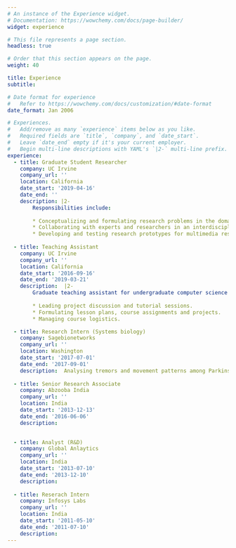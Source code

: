 ```yaml
---
# An instance of the Experience widget.
# Documentation: https://wowchemy.com/docs/page-builder/
widget: experience

# This file represents a page section.
headless: true

# Order that this section appears on the page.
weight: 40

title: Experience
subtitle:

# Date format for experience
#   Refer to https://wowchemy.com/docs/customization/#date-format
date_format: Jan 2006

# Experiences.
#   Add/remove as many `experience` items below as you like.
#   Required fields are `title`, `company`, and `date_start`.
#   Leave `date_end` empty if it's your current employer.
#   Begin multi-line descriptions with YAML's `|2-` multi-line prefix.
experience:
  - title: Graduate Student Researcher
    company: UC Irvine
    company_url: ''
    location: California
    date_start: '2019-04-16'
    date_end: ''
    description: |2-
        Responsibilities include:
        
        * Conceptualizing and formulating research problems in the domain of temporal event modelling for personal health models.
        * Collaborating with experts and researchers in an interdisciplinary environment.
        * Developing and testing research prototypes for multimedia research experiments and modeling.
        
  - title: Teaching Assistant
    company: UC Irvine
    company_url: ''
    location: California
    date_start: '2016-09-16'
    date_end: '2019-03-21'
    description:  |2-
        Graduate teaching assistant for undergraduate computer science courses across all years. Resposibities include:
        
        * Leading project discussion and tutorial sessions.
        * Formulating lesson plans, course assignments and projects.
        * Managing course logistics.

  - title: Research Intern (Systems biology)
    company: Sagebionetworks
    company_url: ''
    location: Washington
    date_start: '2017-07-01'
    date_end: '2017-09-01'
    description:  Analysing tremors and movement patterns among Parkinson’s disease patients using accelerometer and lifestyle data collected using smart phones and mHealth application.
    
  - title: Senior Research Associate
    company: Abzooba India
    company_url: ''
    location: India
    date_start: '2013-12-13'
    date_end: '2016-06-06'
    description:  
    

  - title: Analyst (R&D)
    company: Global Anlaytics
    company_url: ''
    location: India
    date_start: '2013-07-10'
    date_end: '2013-12-10'
    description:  
    
  - title: Reserach Intern
    company: Infosys Labs
    company_url: ''
    location: India
    date_start: '2011-05-10'
    date_end: '2011-07-10'
    description:  
---
```

